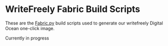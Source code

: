 # WriteFreely Fabric Build Scripts

These are the [Fabric.py](https://pypi.org/project/Fabric/) build scripts used
to generate our writefreely Digital Ocean one-click image.

Currently in progress